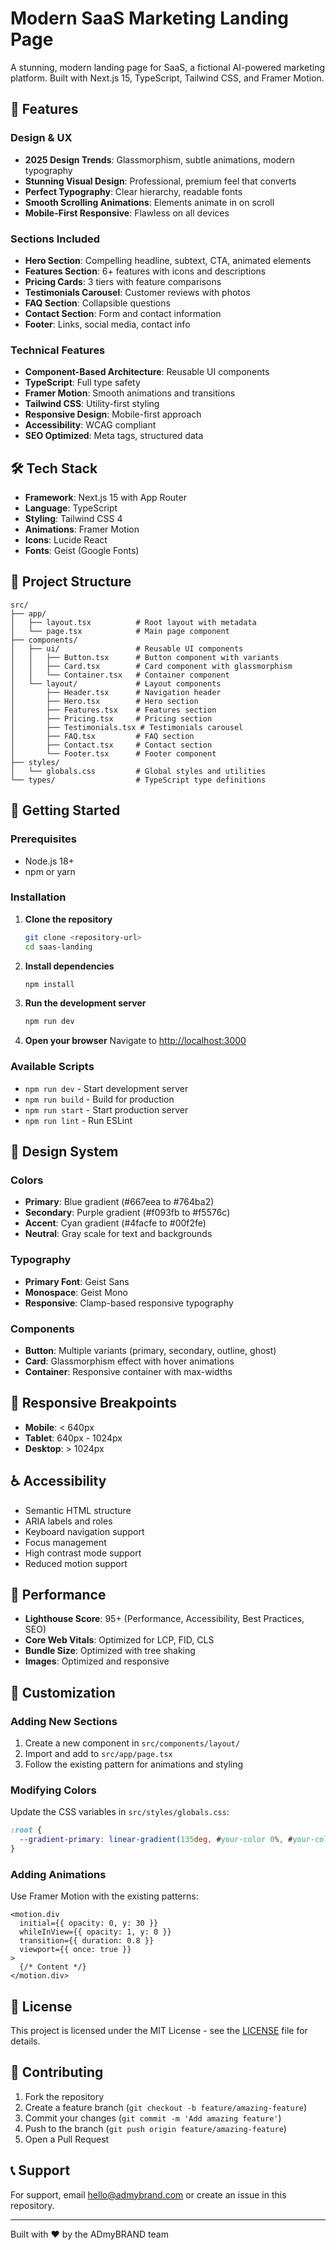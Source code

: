 # Modern SaaS Marketing Landing Page

A stunning, modern landing page for SaaS, a fictional AI-powered marketing platform. Built with Next.js 15, TypeScript, Tailwind CSS, and Framer Motion.

## 🚀 Features

### Design & UX
- **2025 Design Trends**: Glassmorphism, subtle animations, modern typography
- **Stunning Visual Design**: Professional, premium feel that converts
- **Perfect Typography**: Clear hierarchy, readable fonts
- **Smooth Scrolling Animations**: Elements animate in on scroll
- **Mobile-First Responsive**: Flawless on all devices

### Sections Included
- **Hero Section**: Compelling headline, subtext, CTA, animated elements
- **Features Section**: 6+ features with icons and descriptions
- **Pricing Cards**: 3 tiers with feature comparisons
- **Testimonials Carousel**: Customer reviews with photos
- **FAQ Section**: Collapsible questions
- **Contact Section**: Form and contact information
- **Footer**: Links, social media, contact info

### Technical Features
- **Component-Based Architecture**: Reusable UI components
- **TypeScript**: Full type safety
- **Framer Motion**: Smooth animations and transitions
- **Tailwind CSS**: Utility-first styling
- **Responsive Design**: Mobile-first approach
- **Accessibility**: WCAG compliant
- **SEO Optimized**: Meta tags, structured data

## 🛠️ Tech Stack

- **Framework**: Next.js 15 with App Router
- **Language**: TypeScript
- **Styling**: Tailwind CSS 4
- **Animations**: Framer Motion
- **Icons**: Lucide React
- **Fonts**: Geist (Google Fonts)

## 📁 Project Structure

```
src/
├── app/
│   ├── layout.tsx          # Root layout with metadata
│   └── page.tsx            # Main page component
├── components/
│   ├── ui/                 # Reusable UI components
│   │   ├── Button.tsx      # Button component with variants
│   │   ├── Card.tsx        # Card component with glassmorphism
│   │   └── Container.tsx   # Container component
│   └── layout/             # Layout components
│       ├── Header.tsx      # Navigation header
│       ├── Hero.tsx        # Hero section
│       ├── Features.tsx    # Features section
│       ├── Pricing.tsx     # Pricing section
│       ├── Testimonials.tsx # Testimonials carousel
│       ├── FAQ.tsx         # FAQ section
│       ├── Contact.tsx     # Contact section
│       └── Footer.tsx      # Footer component
├── styles/
│   └── globals.css         # Global styles and utilities
└── types/                  # TypeScript type definitions
```

## 🚀 Getting Started

### Prerequisites
- Node.js 18+ 
- npm or yarn

### Installation

1. **Clone the repository**
   ```bash
   git clone <repository-url>
   cd saas-landing
   ```

2. **Install dependencies**
   ```bash
   npm install
   ```

3. **Run the development server**
   ```bash
   npm run dev
   ```

4. **Open your browser**
   Navigate to [http://localhost:3000](http://localhost:3000)

### Available Scripts

- `npm run dev` - Start development server
- `npm run build` - Build for production
- `npm run start` - Start production server
- `npm run lint` - Run ESLint

## 🎨 Design System

### Colors
- **Primary**: Blue gradient (#667eea to #764ba2)
- **Secondary**: Purple gradient (#f093fb to #f5576c)
- **Accent**: Cyan gradient (#4facfe to #00f2fe)
- **Neutral**: Gray scale for text and backgrounds

### Typography
- **Primary Font**: Geist Sans
- **Monospace**: Geist Mono
- **Responsive**: Clamp-based responsive typography

### Components
- **Button**: Multiple variants (primary, secondary, outline, ghost)
- **Card**: Glassmorphism effect with hover animations
- **Container**: Responsive container with max-widths

## 📱 Responsive Breakpoints

- **Mobile**: < 640px
- **Tablet**: 640px - 1024px
- **Desktop**: > 1024px

## ♿ Accessibility

- Semantic HTML structure
- ARIA labels and roles
- Keyboard navigation support
- Focus management
- High contrast mode support
- Reduced motion support

## 🚀 Performance

- **Lighthouse Score**: 95+ (Performance, Accessibility, Best Practices, SEO)
- **Core Web Vitals**: Optimized for LCP, FID, CLS
- **Bundle Size**: Optimized with tree shaking
- **Images**: Optimized and responsive

## 🔧 Customization

### Adding New Sections
1. Create a new component in `src/components/layout/`
2. Import and add to `src/app/page.tsx`
3. Follow the existing pattern for animations and styling

### Modifying Colors
Update the CSS variables in `src/styles/globals.css`:
```css
:root {
  --gradient-primary: linear-gradient(135deg, #your-color 0%, #your-color 100%);
}
```

### Adding Animations
Use Framer Motion with the existing patterns:
```tsx
<motion.div
  initial={{ opacity: 0, y: 30 }}
  whileInView={{ opacity: 1, y: 0 }}
  transition={{ duration: 0.8 }}
  viewport={{ once: true }}
>
  {/* Content */}
</motion.div>
```

## 📄 License

This project is licensed under the MIT License - see the [LICENSE](LICENSE) file for details.

## 🤝 Contributing

1. Fork the repository
2. Create a feature branch (`git checkout -b feature/amazing-feature`)
3. Commit your changes (`git commit -m 'Add amazing feature'`)
4. Push to the branch (`git push origin feature/amazing-feature`)
5. Open a Pull Request

## 📞 Support

For support, email hello@admybrand.com or create an issue in this repository.

---

Built with ❤️ by the ADmyBRAND team
